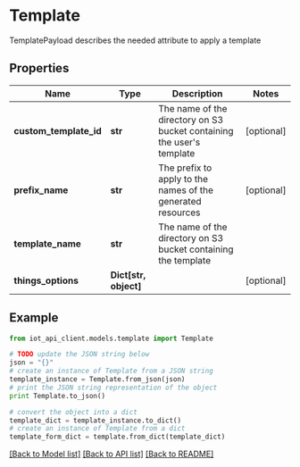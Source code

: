 # Template

TemplatePayload describes the needed attribute to apply a template

## Properties
Name | Type | Description | Notes
------------ | ------------- | ------------- | -------------
**custom_template_id** | **str** | The name of the directory on S3 bucket containing the user&#39;s template | [optional] 
**prefix_name** | **str** | The prefix to apply to the names of the generated resources | [optional] 
**template_name** | **str** | The name of the directory on S3 bucket containing the template | 
**things_options** | **Dict[str, object]** |  | [optional] 

## Example

```python
from iot_api_client.models.template import Template

# TODO update the JSON string below
json = "{}"
# create an instance of Template from a JSON string
template_instance = Template.from_json(json)
# print the JSON string representation of the object
print Template.to_json()

# convert the object into a dict
template_dict = template_instance.to_dict()
# create an instance of Template from a dict
template_form_dict = template.from_dict(template_dict)
```
[[Back to Model list]](../README.md#documentation-for-models) [[Back to API list]](../README.md#documentation-for-api-endpoints) [[Back to README]](../README.md)



